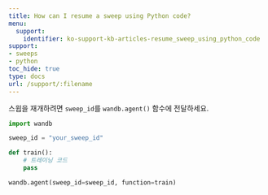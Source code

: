 ```yaml
---
title: How can I resume a sweep using Python code?
menu:
  support:
    identifier: ko-support-kb-articles-resume_sweep_using_python_code
support:
- sweeps
- python
toc_hide: true
type: docs
url: /support/:filename
---
```


스윕을 재개하려면 `sweep_id`를 `wandb.agent()` 함수에 전달하세요.

```python
import wandb

sweep_id = "your_sweep_id"

def train():
    # 트레이닝 코드
    pass

wandb.agent(sweep_id=sweep_id, function=train)
```
